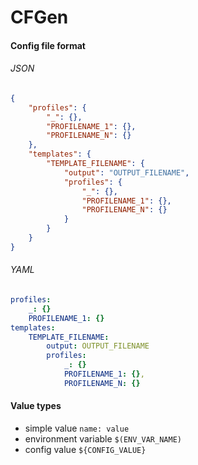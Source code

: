 CFGen
=====

#### Config file format

###### JSON

```json
{
    "profiles": {
        "_": {},
        "PROFILENAME_1": {},
        "PROFILENAME_N": {}
    },
    "templates": {
        "TEMPLATE_FILENAME": {
            "output": "OUTPUT_FILENAME",
            "profiles": {
                "_": {},
                "PROFILENAME_1": {},
                "PROFILENAME_N": {}
            }
        }
    }
}
```

###### YAML

```yaml
profiles:
    _: {}
    PROFILENAME_1: {}
templates:
    TEMPLATE_FILENAME:
        output: OUTPUT_FILENAME
        profiles:
            _: {}
            PROFILENAME_1: {},
            PROFILENAME_N: {}
```

#### Value types

- simple value `name: value`
- environment variable `$(ENV_VAR_NAME)`
- config value `${CONFIG_VALUE}`
